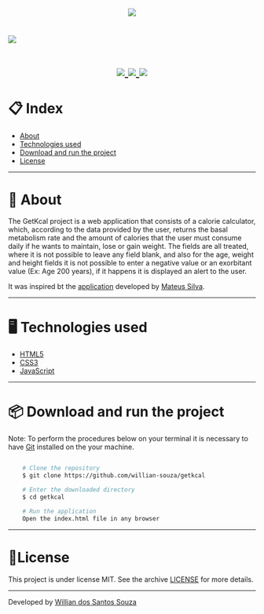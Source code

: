 <h1 align="center">
    <img src="images/logo.svg">
<h1>

<h1>
    <img src="images/getkcal.gif">
<h1>

<h1 align = "center">
    <a href="https://www.linkedin.com/in/willian-ssouza/">
        <img src="https://img.shields.io/badge/made%20by-Willian%20Souza-orange">
    </a>
    <a href="https://github.com/willian-souza/rocketseat-site/blob/master/LICENSE">
        <img src="https://img.shields.io/badge/license-MIT-orange">
    </a>    
    <a href="https://frontend.code-inspector.com/public/project/9410/getkcal/dashboard">
        <img src="https://img.shields.io/badge/Code%20Quality%20Score-100-orange">
    </a>
<h1>


# 📋 Index
- [About](#-about)
- [Technologies used](#-technologies-used)
- [Download and run the project ](#-download-and-run-the-project)
- [License](#-license)

---

# 📄 About
The GetKcal project is a web application that consists of a calorie calculator, which, according to the data provided by the user, returns the basal metabolism rate and the amount of calories that the user must consume daily if he wants to maintain, lose or gain weight. The fields are all treated, where it is not possible to leave any field blank, and also for the age, weight and height fields it is not possible to enter a negative value or an exorbitant value (Ex: Age 200 years), if it happens it is displayed an alert to the user.

It was inspired bt the [application](https://www.youtube.com/watch?v=yiDq9wUiUjc) developed by [Mateus Silva](https://www.linkedin.com/in/mateusilva/).

---

# 🖥 Technologies used
- [HTML5](https://developer.mozilla.org/pt-BR/docs/Web/HTML/HTML5)
- [CSS3](https://developer.mozilla.org/pt-BR/docs/Archive/CSS3)
- [JavaScript](https://developer.mozilla.org/pt-BR/docs/Aprender/JavaScript)

---

# 📦 Download and run the project

Note: To perform the procedures below on your terminal it is necessary to have [Git](https://git-scm.com/downloads) installed on the your machine.

```bash

    # Clone the repository
    $ git clone https://github.com/willian-souza/getkcal

    # Enter the downloaded directory
    $ cd getkcal

    # Run the application
    Open the index.html file in any browser

```
---

# 📝License
This project is under license MIT. See the archive [LICENSE](/LICENSE) for more details.

---

Developed by [Willian dos Santos Souza](https://www.linkedin.com/in/willian-ssouza/)

